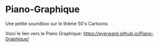# Piano-Graphique

Une petite soundbox sur le thème 50's Cartoons

Voici le lien vers le Piano Graphique:
https://eyerward.github.io/Piano-Graphique/

